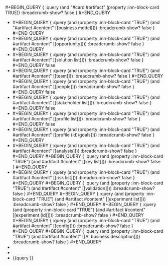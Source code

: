 #+BEGIN_QUERY
{ :query (and "#card #artifact" (property :inn-block-card TRUE))
:breadcrumb-show? false
}
#+END_QUERY

- #+BEGIN_QUERY
  { :query (and  (property :inn-block-card "TRUE") (and  "#artifact #content" [[business model]]))
  :breadcrumb-show? false
  }
  #+END_QUERY
- #+BEGIN_QUERY
  { :query (and  (property :inn-block-card "TRUE") (and  #artifact #content" [[opportunity]]))
  :breadcrumb-show? false
  }
  #+END_QUERY
- #+BEGIN_QUERY
  { :query (and  (property :inn-block-card "TRUE") (and  #artifact #content" [[solution list]]))
  :breadcrumb-show? false
  }
  #+END_QUERY
  false
- #+BEGIN_QUERY
  { :query (and  (property :inn-block-card "TRUE") (and  #artifact #content" [[team]]))
  :breadcrumb-show? false
  }
  #+END_QUERY
  #+BEGIN_QUERY
  { :query (and  (property :inn-block-card "TRUE") (and  #artifact #content" [[people]]))
  :breadcrumb-show? false
  }
  #+END_QUERY
  false
- #+BEGIN_QUERY
  { :query (and  (property :inn-block-card "TRUE") (and  #artifact #content" [[stakeholder list]]))
  :breadcrumb-show? false
  }
  #+END_QUERY
  false
- #+BEGIN_QUERY
  { :query (and  (property :inn-block-card "TRUE") (and  #artifact #content" [[profile list]]))
  :breadcrumb-show? false
  }
  #+END_QUERY
  false
- #+BEGIN_QUERY
  { :query (and  (property :inn-block-card "TRUE") (and  #artifact #content" [[profile (id)/goals]]))
  :breadcrumb-show? false
  }
  #+END_QUERY
- #+BEGIN_QUERY
  { :query (and  (property :inn-block-card "TRUE") (and  #artifact #content" [[analysis]]))
  :breadcrumb-show? false
  }
  #+END_QUERY
  #+BEGIN_QUERY
  { :query (and  (property :inn-block-card "TRUE") (and  #artifact #content" [[key list]]))
  :breadcrumb-show? false
  }
  #+END_QUERY
- #+BEGIN_QUERY
  { :query (and  (property :inn-block-card "TRUE") (and  #artifact #content" [[risk list]]))
  :breadcrumb-show? false
  }
  #+END_QUERY
  #+BEGIN_QUERY
  { :query (and  (property :inn-block-card "TRUE") (and  #artifact #content" [[validation]]))
  :breadcrumb-show? false
  }
  #+END_QUERY
  #+BEGIN_QUERY
  { :query (and  (property :inn-block-card "TRUE") (and  #artifact #content" [[experiment list]]))
  :breadcrumb-show? false
  }
  #+END_QUERY
  #+BEGIN_QUERY
  { :query (and  (property :inn-block-card "TRUE") (and  #artifact #content" [[experiment (id)]]))
  :breadcrumb-show? false
  }
  #+END_QUERY
  #+BEGIN_QUERY
  { :query (and  (property :inn-block-card "TRUE") (and  #artifact #content" [[config]]))
  :breadcrumb-show? false
  }
  #+END_QUERY
  #+BEGIN_QUERY
  { :query (and  (property :inn-block-card "TRUE") (and  #artifact #content" [[AI business description]]))
  :breadcrumb-show? false
  }
  #+END_QUERY
-
-
- {{query }}